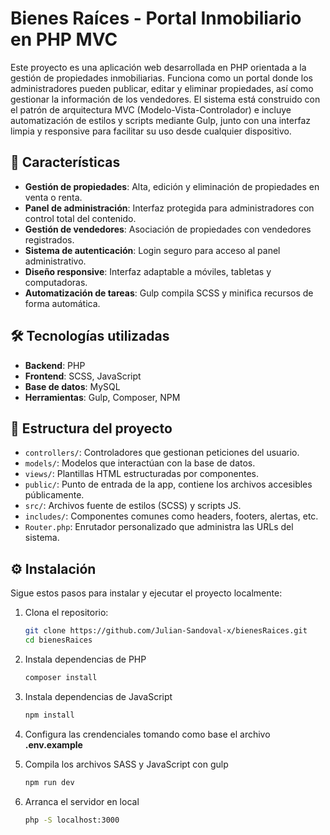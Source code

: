 # Bienes Raíces - Portal Inmobiliario en PHP MVC

Este proyecto es una aplicación web desarrollada en PHP orientada a la gestión de propiedades inmobiliarias. Funciona como un portal donde los administradores pueden publicar, editar y eliminar propiedades, así como gestionar la información de los vendedores. El sistema está construido con el patrón de arquitectura MVC (Modelo-Vista-Controlador) e incluye automatización de estilos y scripts mediante Gulp, junto con una interfaz limpia y responsive para facilitar su uso desde cualquier dispositivo.

## 🚀 Características

- **Gestión de propiedades**: Alta, edición y eliminación de propiedades en venta o renta.
- **Panel de administración**: Interfaz protegida para administradores con control total del contenido.
- **Gestión de vendedores**: Asociación de propiedades con vendedores registrados.
- **Sistema de autenticación**: Login seguro para acceso al panel administrativo.
- **Diseño responsive**: Interfaz adaptable a móviles, tabletas y computadoras.
- **Automatización de tareas**: Gulp compila SCSS y minifica recursos de forma automática.

## 🛠️ Tecnologías utilizadas

- **Backend**: PHP
- **Frontend**: SCSS, JavaScript
- **Base de datos**: MySQL
- **Herramientas**: Gulp, Composer, NPM

## 📁 Estructura del proyecto

- `controllers/`: Controladores que gestionan peticiones del usuario.
- `models/`: Modelos que interactúan con la base de datos.
- `views/`: Plantillas HTML estructuradas por componentes.
- `public/`: Punto de entrada de la app, contiene los archivos accesibles públicamente.
- `src/`: Archivos fuente de estilos (SCSS) y scripts JS.
- `includes/`: Componentes comunes como headers, footers, alertas, etc.
- `Router.php`: Enrutador personalizado que administra las URLs del sistema.

## ⚙️ Instalación

Sigue estos pasos para instalar y ejecutar el proyecto localmente:

1. Clona el repositorio:

   ```bash
   git clone https://github.com/Julian-Sandoval-x/bienesRaices.git
   cd bienesRaices

   ```

2. Instala dependencias de PHP

   ```bash
   composer install
   ```

3. Instala dependencias de JavaScript

   ```bash
   npm install
   ```

4. Configura las crendenciales tomando como base el archivo **.env.example**

5. Compila los archivos SASS y JavaScript con gulp
   ```bash
   npm run dev
   ```
6. Arranca el servidor en local
   ```bash
   php -S localhost:3000
   ```
